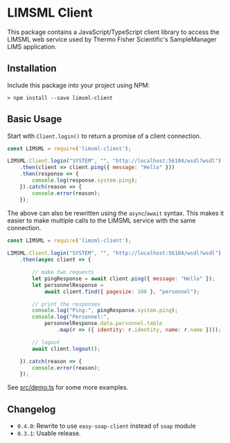 # LIMSML Client

This package contains a JavaScript/TypeScript client library to access the LIMSML web service used by Thermo Fisher Scientific's SampleManager LIMS application.

## Installation

Include this package into your project using NPM:

```
> npm install --save limsml-client
```

## Basic Usage

Start with `Client.login()` to return a promise of a client connection.

```javascript
const LIMSML = require('limsml-client');

LIMSML.Client.login("SYSTEM", "", "http://localhost:56104/wsdl?wsdl")
    .then(client => client.ping({ message: "Hello" }))
    .then(response => {
        console.log(response.system.ping);
    }).catch(reason => {
        console.error(reason);
    });
```

The above can also be rewritten using the `async`/`await` syntax. This makes it easier to make multiple calls to the LIMSML service with the same connection.

```javascript
const LIMSML = require('limsml-client');
    
LIMSML.Client.login("SYSTEM", "", "http://localhost:56104/wsdl?wsdl")
    .then(async client => {

        // make two requests
        let pingResponse = await client.ping({ message: "Hello" });
        let personnelResponse =
            await client.find({ pagesize: 100 }, "personnel");

        // print the responses
        console.log("Ping:", pingResponse.system.ping);
        console.log("Personnel:",
            personnelResponse.data.personnel.table
                .map(r => ({ identity: r.identity, name: r.name })));

        // logout
        await client.logout();

    }).catch(reason => {
        console.error(reason);
    });
```

See [src/demo.ts](src/demo.ts) for some more examples.

## Changelog

  * `0.4.0`: Rewrite to use `easy-soap-client` instead of `soap` module
  * `0.3.1`: Usable release.